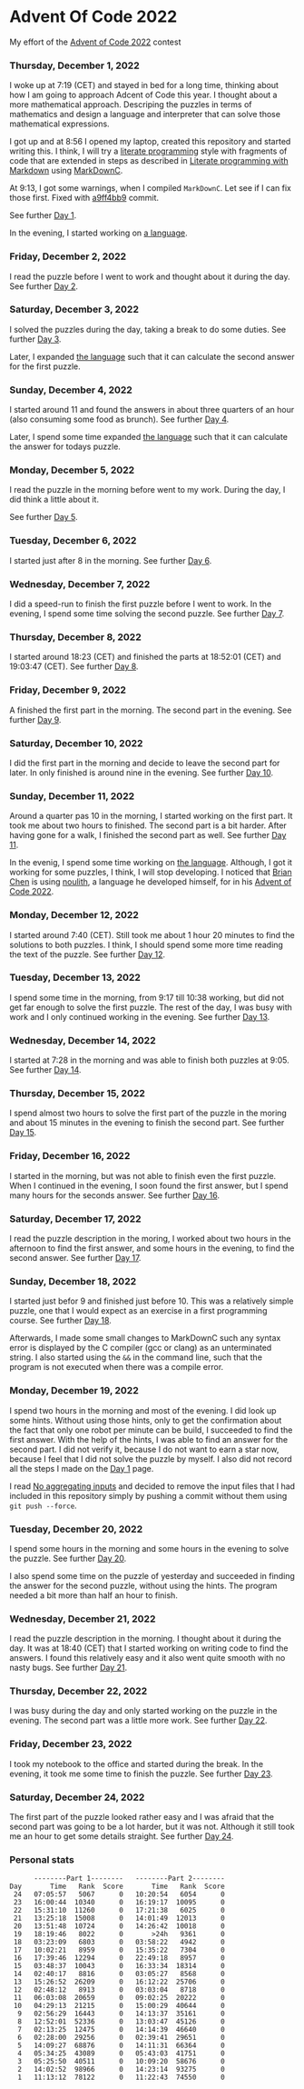 # Advent Of Code 2022

My effort of the [Advent of Code 2022](https://adventofcode.com) contest

### Thursday, December 1, 2022

I woke up at 7:19 (CET) and stayed in bed for a long time, thinking about
how I am going to approach Adcent of Code this year. I thought about a
more mathematical approach. Descriping the puzzles in terms of mathematics
and design a language and interpreter that can solve those mathematical
expressions.

I got up and at 8:56 I opened my laptop, created this repository and
started writing this. I think, I will try a [literate programming](https://en.wikipedia.org/wiki/Literate_programming)
style with fragments of code that are extended in steps as described in
[Literate programming with Markdown](https://www.iwriteiam.nl/D2101.html#13)
using [MarkDownC](https://github.com/FransFaase/IParse/blob/master/README.md#markdownc).

At 9:13, I got some warnings, when I compiled `MarkDownC`. Let see if I can
fix those first. Fixed with [a9ff4bb9](https://github.com/FransFaase/IParse/commit/a9ff4bb98d9c900878fb026d0f7290c168a57cf0) commit.

See further [Day 1](Day01.md).

In the evening, I started working on [a language](Language.md).

### Friday, December 2, 2022

I read the puzzle before I went to work and thought about it during the
day. See further [Day 2](Day02.md).

### Saturday, December 3, 2022

I solved the puzzles during the day, taking a break to do some duties.
See further [Day 3](Day03.md).

Later, I expanded [the language](Language.md) such that it can calculate
the second answer for the first puzzle.

### Sunday, December 4, 2022

I started around 11 and found the answers in about three quarters of
an hour (also consuming some food as brunch).
See further [Day 4](Day04.md).

Later, I spend some time expanded [the language](Language.md) such that
it can calculate the answer for todays puzzle.

### Monday, December 5, 2022

I read the puzzle in the morning before went to my work. During the day,
I did think a little about it.

See further [Day 5](Day05.md).

### Tuesday, December 6, 2022

I started just after 8 in the morning.
See further [Day 6](Day06.md).

### Wednesday, December 7, 2022

I did a speed-run to finish the first puzzle before I went to work.
In the evening, I spend some time solving the second puzzle.
See further [Day 7](Day07.md).

### Thursday, December 8, 2022

I started around 18:23 (CET) and finished the parts at 18:52:01 (CET)
and 19:03:47 (CET). See further [Day 8](Day08.md).

### Friday, December 9, 2022

A finished the first part in the morning. The second part in the evening.
See further [Day 9](Day09.md).

### Saturday, December 10, 2022

I did the first part in the morning and decide to leave the second part
for later. In only finished is around nine in the evening. 
See further [Day 10](Day10.md).

### Sunday, December 11, 2022

Around a quarter pas 10 in the morning, I started working on
the first part. It took me about two hours to finished. The
second part is a bit harder. After having gone for a walk,
I finished the second part as well.
See further [Day 11](Day11.md).

In the evenig, I spend some time working on [the language](Language.md).
Although, I got it working for some puzzles, I think, I will stop
developing. I noticed that [Brian Chen](https://github.com/betaveros) is using
[noulith](https://github.com/betaveros/noulith/), a language he developed
himself, for in his [Advent of Code 2022](https://github.com/betaveros/advent-of-code-2022#readme).

### Monday, December 12, 2022

I started around 7:40 (CET). Still took me about 1 hour 20 minutes
to find the solutions to both puzzles. I think, I should spend some
more time reading the text of the puzzle.
See further [Day 12](Day12.md).

### Tuesday, December 13, 2022

I spend some time in the morning, from 9:17 till 10:38 working,
but did not get far enough to solve the first puzzle.
The rest of the day, I was busy with work and I only continued
working in the evening.
See further [Day 13](Day13.md).

### Wednesday, December 14, 2022

I started at 7:28 in the morning and was able to finish both
puzzles at 9:05.
See further [Day 14](Day14.md).

### Thursday, December 15, 2022

I spend almost two hours to solve the first part of the puzzle
in the moring and about 15 minutes in the evening to finish the
second part.
See further [Day 15](Day15.md).

### Friday, December 16, 2022

I started in the morning, but was not able to finish even the
first puzzle. When I continued in the evening, I soon found
the first answer, but I spend many hours for the seconds answer.
See further [Day 16](Day16.md).

### Saturday, December 17, 2022

I read the puzzle description in the moring, I worked about
two hours in the afternoon to find the first answer, and
some hours in the evening, to find the second answer.
See further [Day 17](Day17.md).

### Sunday, December 18, 2022

I started just befor 9 and finished just before 10. This was
a relatively simple puzzle, one that I would expect as an
exercise in a first programming course.
See further [Day 18](Day18.md).

Afterwards, I made some small changes to MarkDownC such any
syntax error is displayed by the C compiler (gcc or clang)
as an unterminated string. I also started using the `&&` in
the command line, such that the program is not executed when
there was a compile error.

### Monday, December 19, 2022

I spend two hours in the morning and most of the evening.
I did look up some hints. Without using those hints, only
to get the confirmation about the fact that only one robot
per minute can be build, I succeeded to find the first answer.
With the help of the hints, I was able to find an answer
for the second part. I did not verify it, because I do not
want to earn a star now, because I feel that I did not solve
the puzzle by myself. I also did not record all the steps I
made on the [Day 1](Day19.md) page.

I read [No aggregating inputs](https://www.reddit.com/r/adventofcode/wiki/faqs/copyright/inputs/)
and decided to remove the input files that I had included in
this repository simply by pushing a commit without them
using `git push --force`.

### Tuesday, December 20, 2022

I spend some hours in the morning and some hours in the
evening to solve the puzzle.
See further [Day 20](Day20.md).

I also spend some time on the puzzle of yesterday and
succeeded in finding the answer for the second puzzle,
without using the hints. The program needed a bit more than
half an hour to finish.

### Wednesday, December 21, 2022

I read the puzzle description in the morning. I thought about it
during the day. It was at 18:40 (CET) that I started working
on writing code to find the answers. I found this relatively
easy and it also went quite smooth with no nasty bugs.
See further [Day 21](Day21.md).

### Thursday, December 22, 2022

I was busy during the day and only started working on the
puzzle in the evening. The second part was a little more
work.
See further [Day 22](Day22.md).

### Friday, December 23, 2022

I took my notebook to the office and started during the break.
In the evening, it took me some time to finish the puzzle.
See further [Day 23](Day23.md).

### Saturday, December 24, 2022

The first part of the puzzle looked rather easy and I was
afraid that the second part was going to be a lot harder,
but it was not. Although it still took me an hour to get
some details straight.
See further [Day 24](Day24.md).

### Personal stats


```
      --------Part 1--------   --------Part 2--------
Day       Time   Rank  Score       Time   Rank  Score
 24   07:05:57   5067      0   10:20:54   6054      0
 23   16:00:44  10340      0   16:19:17  10095      0
 22   15:31:10  11260      0   17:21:38   6025      0
 21   13:25:18  15008      0   14:01:49  12013      0
 20   13:51:48  10724      0   14:26:42  10018      0
 19   18:19:46   8022      0       >24h   9361      0
 18   03:23:09   6803      0   03:58:22   4942      0
 17   10:02:21   8959      0   15:35:22   7304      0
 16   17:39:46  12294      0   22:49:18   8957      0
 15   03:48:37  10043      0   16:33:34  18314      0
 14   02:40:17   8816      0   03:05:27   8568      0
 13   15:26:52  26209      0   16:12:22  25706      0
 12   02:48:12   8913      0   03:03:04   8718      0
 11   06:03:08  20659      0   09:02:25  20222      0
 10   04:29:13  21215      0   15:00:29  40644      0
  9   02:56:29  16443      0   14:13:37  35161      0
  8   12:52:01  52336      0   13:03:47  45126      0
  7   02:13:25  12475      0   14:14:39  46640      0
  6   02:28:00  29256      0   02:39:41  29651      0
  5   14:09:27  68876      0   14:11:31  66364      0
  4   05:34:25  43089      0   05:43:03  41751      0
  3   05:25:50  40511      0   10:09:20  58676      0
  2   14:02:52  98966      0   14:23:14  93275      0
  1   11:13:12  78122      0   11:22:43  74550      0
```

